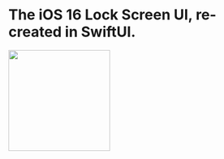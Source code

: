 # The iOS 16 Lock Screen UI, re-created in SwiftUI.

<img src="https://github.com/Bonney/iOS-16-Lock-Screen-SwiftUI/blob/main/Example.gif" width="200" />